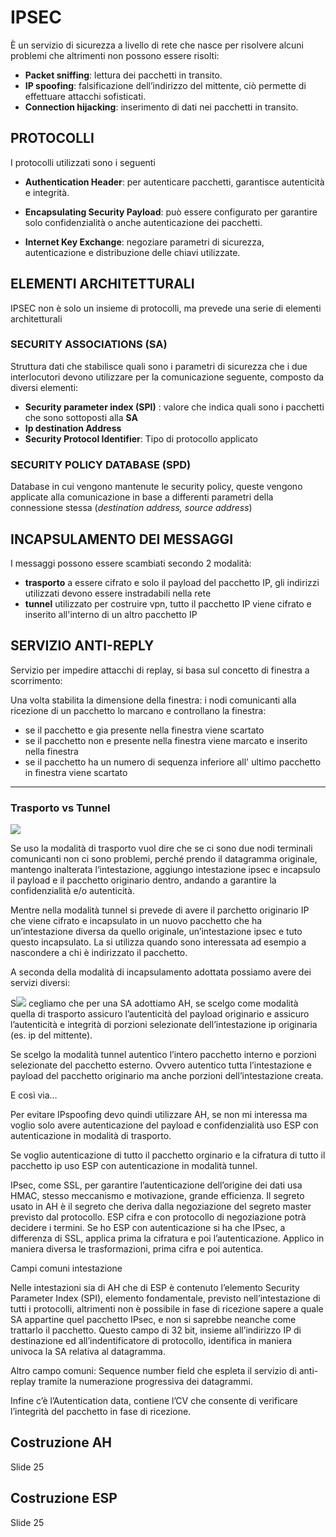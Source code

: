 # IPSEC

È un servizio di sicurezza a livello di rete che nasce per risolvere alcuni problemi che altrimenti non possono essere risolti:

- **Packet sniffing**: lettura dei pacchetti in transito.
- **IP spoofing**: falsificazione dell’indirizzo del mittente, ciò permette di effettuare attacchi sofisticati.
- **Connection hijacking**: inserimento di dati nei pacchetti in transito.

## PROTOCOLLI

I protocolli utilizzati sono i seguenti

- **Authentication Header**: per autenticare pacchetti, garantisce autenticità e integrità.

- **Encapsulating Security Payload**: può essere configurato per garantire solo confidenzialità o anche autenticazione dei pacchetti. 

- **Internet Key Exchange**: negoziare parametri di sicurezza, autenticazione e distribuzione delle chiavi utilizzate.

## ELEMENTI ARCHITETTURALI

IPSEC non è solo un insieme di protocolli,  ma prevede una serie di elementi architetturali

### SECURITY ASSOCIATIONS (SA)

Struttura dati che stabilisce quali sono i parametri di sicurezza che i due interlocutori devono utilizzare per la comunicazione seguente, composto da diversi elementi:

- **Security parameter index (SPI)** : valore che indica quali sono i pacchetti che sono sottoposti alla **SA**
- **Ip destination Address**
- **Security Protocol Identifier**: Tipo di protocollo applicato

### SECURITY POLICY DATABASE (SPD)

Database in cui vengono mantenute le security policy, queste vengono applicate alla comunicazione in base a differenti parametri della connessione stessa (*destination address, source address*)

## INCAPSULAMENTO DEI MESSAGGI

I messaggi possono essere scambiati secondo 2 modalità:

- **trasporto** a essere cifrato e solo il payload del pacchetto IP, gli indirizzi utilizzati devono essere instradabili nella rete
- **tunnel** utilizzato per costruire vpn, tutto il pacchetto IP viene cifrato e inserito all'interno di un altro pacchetto IP

## SERVIZIO ANTI-REPLY

Servizio per impedire attacchi di replay, si basa sul concetto di finestra a scorrimento:

Una volta stabilita la dimensione della finestra: i nodi comunicanti alla ricezione di un pacchetto lo marcano e controllano la finestra:

- se il pacchetto e gia presente nella finestra viene scartato
- se il pacchetto non e presente nella finestra viene marcato e inserito nella finestra 
-  se il pacchetto ha un numero di sequenza inferiore all' ultimo pacchetto in finestra viene scartato
   
-------------------------------------------------

### **Trasporto vs Tunnel**

![](file:///tmp/lu1538623ccdy.tmp/lu1538623cckz_tmp_480c7f6.png)

Se uso la modalità di trasporto vuol dire che se ci sono due nodi terminali comunicanti non ci sono problemi, perché prendo il datagramma originale, mantengo inalterata l‘intestazione, aggiungo intestazione ipsec e incapsulo il payload e il pacchetto originario dentro, andando a garantire la confidenzialità e/o autenticità.

Mentre nella modalità tunnel si prevede di avere il parchetto originario IP che viene cifrato e incapsulato in un nuovo pacchetto che ha un’intestazione diversa da quello originale, un’intestazione ipsec e tuto questo incapsulato. La si utilizza quando sono interessata ad esempio a nascondere a chi è indirizzato il pacchetto.

  
  

A seconda della modalità di incapsulamento adottata possiamo avere dei servizi diversi:

S![](file:///tmp/lu1538623ccdy.tmp/lu1538623cckz_tmp_194559f8.png) cegliamo che per una SA adottiamo AH, se scelgo come modalità quella di trasporto assicuro l’autenticità del payload originario e assicuro l’autenticità e integrità di porzioni selezionate dell’intestazione ip originaria (es. ip del mittente).

Se scelgo la modalità tunnel autentico l’intero pacchetto interno e porzioni selezionate del pacchetto esterno. Ovvero autentico tutta l’intestazione e payload del pacchetto originario ma anche porzioni dell’intestazione creata.

E così via…

Per evitare IPspoofing devo quindi utilizzare AH, se non mi interessa ma voglio solo avere autenticazione del payload e confidenzialità uso ESP con autenticazione in modalità di trasporto.

Se voglio autenticazione di tutto il pacchetto orginario e la cifratura di tutto il pacchetto ip uso ESP con autenticazione in modalità tunnel.

IPsec, come SSL, per garantire l’autenticazione dell’origine dei dati usa HMAC, stesso meccanismo e motivazione, grande efficienza. Il segreto usato in AH è il segreto che deriva dalla negoziazione del segreto master previsto dal protocollo. ESP cifra e con protocollo di negoziazione potrà decidere i termini. Se ho ESP con autenticazione si ha che IPsec, a differenza di SSL, applica prima la cifratura e poi l’autenticazione. Applico in maniera diversa le trasformazioni, prima cifra e poi autentica.

  
  

Campi comuni intestazione

Nelle intestazioni sia di AH che di ESP è contenuto l’elemento Security Parameter Index (SPI), elemento fondamentale, previsto nell’intestazione di tutti i protocolli, altrimenti non è possibile in fase di ricezione sapere a quale SA appartine quel pacchetto IPsec, e non si saprebbe neanche come trattarlo il pacchetto. Questo campo di 32 bit, insieme all’indirizzo IP di destinazione ed all’indentificatore di protocollo, identifica in maniera univoca la SA relativa al datagramma.

Altro campo comuni: Sequence number field che espleta il servizio di anti-replay tramite la numerazione progressiva dei datagrammi.

Infine c’è l’Autentication data, contiene l’CV che consente di verificare l’integrità del pacchetto in fase di ricezione.

## **Costruzione AH**

Slide 25

## **Costruzione ESP**

Slide 25

